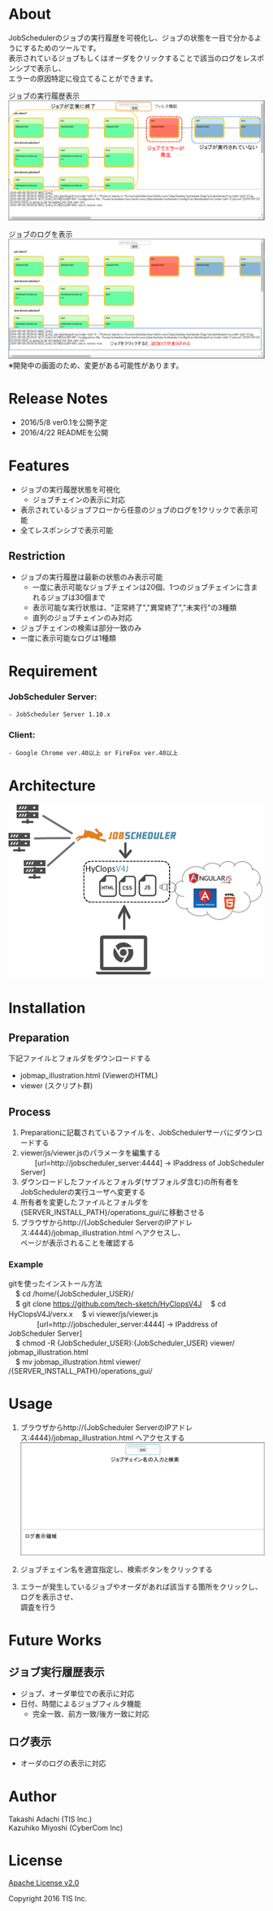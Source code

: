 # About
JobSchedulerのジョブの実行履歴を可視化し、ジョブの状態を一目で分かるようにするためのツールです。  
表示されているジョブもしくはオーダをクリックすることで該当のログをレスポンシブで表示し、  
エラーの原因特定に役立てることができます。  

ジョブの実行履歴表示
![images](/images/abstract1.png)
  
ジョブのログを表示
![images](/images/abstract2.png)
※開発中の画面のため、変更がある可能性があります。

# Release Notes
* 2016/5/8 ver0.1を公開予定
* 2016/4/22 READMEを公開

# Features
* ジョブの実行履歴状態を可視化  
    * ジョブチェインの表示に対応 
* 表示されているジョブフローから任意のジョブのログを1クリックで表示可能  
* 全てレスポンシブで表示可能  

## Restriction
* ジョブの実行履歴は最新の状態のみ表示可能  
    * 一度に表示可能なジョブチェインは20個、1つのジョブチェインに含まれるジョブは30個まで  
    * 表示可能な実行状態は、"正常終了","異常終了","未実行"の3種類  
    * 直列のジョブチェインのみ対応
* ジョブチェインの検索は部分一致のみ  
* 一度に表示可能なログは1種類  

# Requirement
### JobScheduler Server:  
    - JobScheduler Server 1.10.x  
### Client:  
    - Google Chrome ver.40以上 or FireFox ver.40以上  

# Architecture
![Architecture](/images/architecture.png)

# Installation
## Preparation
下記ファイルとフォルダをダウンロードする
* jobmap_illustration.html (ViewerのHTML)
* viewer (スクリプト群)  

## Process
1. Preparationに記載されているファイルを、JobSchedulerサーバにダウンロードする
2. viewer/js/viewer.jsのパラメータを編集する  
　　[url=http://jobscheduler_server:4444] → IPaddress of JobScheduler Server]  
3. ダウンロードしたファイルとフォルダ(サブフォルダ含む)の所有者をJobSchedulerの実行ユーザへ変更する
4. 所有者を変更したファイルとフォルダを{SERVER_INSTALL_PATH}/operations_gui/に移動させる 
5. ブラウザからhttp://{JobScheduler ServerのIPアドレス:4444}/jobmap_illustration.html へアクセスし、  
ページが表示されることを確認する

### Example
gitを使ったインストール方法  
　$ cd /home/{JobScheduler_USER}/  
　$ git clone https://github.com/tech-sketch/HyClopsV4J
　$ cd HyClopsV4J/verx.x
　$ vi viewer/js/viewer.js  
　　　　[url=http://jobscheduler_server:4444] → IPaddress of JobScheduler Server]  
　$ chmod -R {JobScheduler_USER}:{JobScheduler_USER} viewer/ jobmap_illustration.html  
　$ mv jobmap_illustration.html viewer/ /{SERVER_INSTALL_PATH}/operations_gui/  

# Usage
1. ブラウザからhttp://{JobScheduler ServerのIPアドレス:4444}/jobmap_illustration.html へアクセスする  
![アクセスした際の画面](/images/usage1.png)
  
2. ジョブチェイン名を適宜指定し、検索ボタンをクリックする  
3. エラーが発生しているジョブやオーダがあれば該当する箇所をクリックし、ログを表示させ、  
調査を行う

# Future Works
## ジョブ実行履歴表示  
* ジョブ、オーダ単位での表示に対応  
* 日付、時間によるジョブフィルタ機能  
    * 完全一致、前方一致/後方一致に対応

## ログ表示
* オーダのログの表示に対応  

# Author
Takashi Adachi (TIS Inc.)  
Kazuhiko Miyoshi (CyberCom Inc)

# License
[Apache License v2.0](http://www.apache.org/licenses/LICENSE-2.0)

Copyright 2016 TIS Inc.
